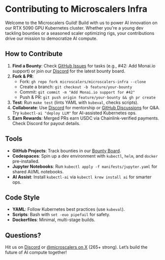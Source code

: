 # Contributing to Microscalers Infra

Welcome to the Microscalers Guild! Build with us to power AI innovation on our RTX 5090 GPU Kubernetes cluster. Whether you're a young dev tackling bounties or a seasoned scaler optimizing rigs, your contributions drive our mission to democratize AI compute.

## How to Contribute
1. **Find a Bounty**: Check [GitHub Issues](https://github.com/microscalers/microscalers-infra/issues) for tasks (e.g., #42: Add Monai.io support) or join our [Discord](https://discord.gg/microscalers) for the latest bounty board.
2. **Fork & PR**:
   - Fork: `gh repo fork microscalers/microscalers-infra --clone`
   - Create a branch: `git checkout -b feature/your-bounty`
   - Commit: `git commit -m "Add Monai.io support for #42"`
   - Push & PR: `git push origin feature/your-bounty && gh pr create`
3. **Test**: Run `make test` (lints YAML with `kubeval`, checks scripts).
4. **Collaborate**: Use [Discord](https://discord.gg/microscalers) for mentorship or [GitHub Discussions](https://github.com/microscalers/microscalers-infra/discussions) for Q&A. Try `kubectl-ai "deploy LLM"` for AI-assisted Kubernetes ops.
5. **Earn Rewards**: Merged PRs earn USDC via Chainlink-verified payments. Check Discord for payout details.

## Tools
- **GitHub Projects**: Track bounties in our [Bounty Board](https://github.com/microscalers/microscalers-infra/projects).
- **Codespaces**: Spin up a dev environment with `kubectl`, `helm`, and `docker` pre-installed.
- **Jupyter Notebooks**: Run `kubectl apply -f manifests/jupyter.yaml` for shared AI/ML notebooks.
- **AI Assist**: Install `kubectl-ai` via `kubectl krew install ai` for smarter ops.

## Code Style
- **YAML**: Follow Kubernetes best practices (use `kubeval`).
- **Scripts**: Bash with `set -euo pipefail` for safety.
- **Dockerfiles**: Minimal, multi-stage builds.

## Questions?
Hit us on [Discord](https://discord.gg/microscalers) or [@microscalers on X](https://x.com/microscalers) (265+ strong). Let’s build the future of AI compute together!
